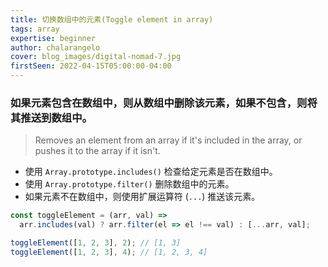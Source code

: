 ```yaml
---
title: 切换数组中的元素(Toggle element in array)
tags: array
expertise: beginner
author: chalarangelo
cover: blog_images/digital-nomad-7.jpg
firstSeen: 2022-04-15T05:00:00-04:00
---
```


### 如果元素包含在数组中，则从数组中删除该元素，如果不包含，则将其推送到数组中。
> Removes an element from an array if it's included in the array, or pushes it to the array if it isn't.

- 使用 `Array.prototype.includes()` 检查给定元素是否在数组中。
- 使用 `Array.prototype.filter()` 删除数组中的元素。
- 如果元素不在数组中，则使用扩展运算符 (`...`) 推送该元素。

```js
const toggleElement = (arr, val) =>
  arr.includes(val) ? arr.filter(el => el !== val) : [...arr, val];

```

```js
toggleElement([1, 2, 3], 2); // [1, 3]
toggleElement([1, 2, 3], 4); // [1, 2, 3, 4]
```
